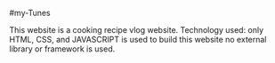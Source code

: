 #my-Tunes

This website is a cooking recipe vlog website. Technology used: only HTML, CSS, and JAVASCRIPT is used to build this website no external library or framework is used.
